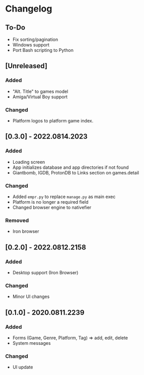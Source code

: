 # Changelog

## To-Do

- Fix sorting/pagination
- Windows support
- Port Bash scripting to Python

## [Unreleased]

### Added

- "Alt. Title" to games model
- Amiga/Virtual Boy support

### Changed

- Platform logos to platform game index.

## [0.3.0] - 2022.0814.2023

### Added

- Loading screen
- App initializes database and app directories if not found
- Giantbomb, IGDB, ProtonDB to Links section on games.detail

### Changed

- Added `empr.py` to replace `manage.py` as main exec
- Platform is no longer a required field
- Changed browser engine to nativefier

### Removed

- Iron browser

## [0.2.0] - 2022.0812.2158

### Added

- Desktop support (Iron Browser)

### Changed

- Minor UI changes

## [0.1.0] - 2020.0811.2239

### Added
- Forms (Game, Genre, Platform, Tag) => add, edit, delete
- System messages

### Changed
- UI update
